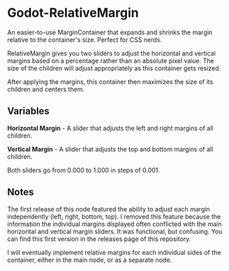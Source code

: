 # Godot-RelativeMargin
An easier-to-use MarginContainer that expands and shrinks the margin relative to the container's size. Perfect for CSS nerds.

RelativeMargin gives you two sliders to adjust the horizontal and vertical margins based on a percentage rather than an absolute pixel value. The size of the children will adjust appropriately as this container gets resized.

After applying the margins, this container then maximizes the size of its children and centers them.

## Variables

**Horizontal Margin** - A slider that adjusts the left and right margins of all children.

**Vertical Margin** - A slider that adjusts the top and bottom margins of all children.

Both sliders go from 0.000 to 1.000 in steps of 0.001.

## Notes

The first release of this node featured the ability to adjust each margin independently (left, right, bottom, top). I removed this feature because the information the individual margins displayed often conflicted with the main horizontal and vertical margin sliders. It was functional, but confusing. You can find this first version in the releases page of this repository.

I will eventually implement relative margins for each individual sides of the container, either in the main node, or as a separate node.
